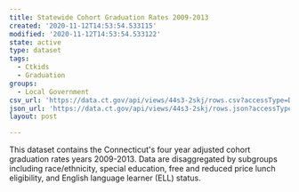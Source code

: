 ```yaml
---
title: Statewide Cohort Graduation Rates 2009-2013
created: '2020-11-12T14:53:54.533115'
modified: '2020-11-12T14:53:54.533122'
state: active
type: dataset
tags:
  - Ctkids
  - Graduation
groups:
  - Local Government
csv_url: 'https://data.ct.gov/api/views/44s3-2skj/rows.csv?accessType=DOWNLOAD'
json_url: 'https://data.ct.gov/api/views/44s3-2skj/rows.json?accessType=DOWNLOAD'
layout: post

---
```

This dataset contains the Connecticut's four year adjusted cohort graduation rates years 2009-2013. Data are disaggregated by subgroups including race/ethnicity, special education, free and reduced price lunch eligibility, and English language learner (ELL) status.
